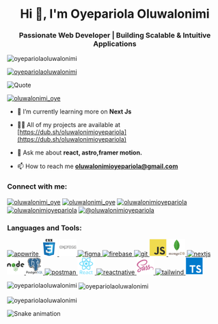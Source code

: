 <h1 align="center">Hi 👋, I'm Oyepariola Oluwalonimi</h1>
<h3 align="center">Passionate Web Developer | Building Scalable & Intuitive Applications</h3>

<p align="left"> <img src="https://komarev.com/ghpvc/?username=oyepariolaoluwalonimi&label=Profile%20views&color=0e75b6&style=flat" alt="oyepariolaoluwalonimi" /> </p>

<p align="left"> <a href="https://github.com/ryo-ma/github-profile-trophy"><img src="https://github-profile-trophy.vercel.app/?username=oyepariolaoluwalonimi" alt="oyepariolaoluwalonimi" /></a> </p>

![Quote](https://github-readme-quotes-bay.vercel.app/quote?theme=default&animation=default&layout=samuel&font=Redressed&quoteType=quote-for-the-day)

<p align="left"> <a href="https://twitter.com/oluwalonimi_oye" target="blank"><img src="https://img.shields.io/twitter/follow/oluwalonimi_oye?logo=twitter&style=for-the-badge" alt="oluwalonimi_oye" /></a> </p>

- 🌱 I’m currently learning more on **Next Js**

- 👨‍💻 All of my projects are available at [https://dub.sh/oluwalonimioyepariola](https://dub.sh/oluwalonimioyepariola)

- 💬 Ask me about **react, astro,framer motion.**

- 📫 How to reach me **oluwalonimioyepariola@gmail.com**

<h3 align="left">Connect with me:</h3>
<p align="left">
<a href="https://dev.to/oluwalonimi_oye" target="blank"><img align="center" src="https://raw.githubusercontent.com/rahuldkjain/github-profile-readme-generator/master/src/images/icons/Social/devto.svg" alt="oluwalonimi_oye" height="30" width="40" /></a>
<a href="https://twitter.com/oluwalonimi_oye" target="blank"><img align="center" src="https://raw.githubusercontent.com/rahuldkjain/github-profile-readme-generator/master/src/images/icons/Social/twitter.svg" alt="oluwalonimi_oye" height="30" width="40" /></a>
<a href="https://linkedin.com/in/oluwalonimioyepariola" target="blank"><img align="center" src="https://raw.githubusercontent.com/rahuldkjain/github-profile-readme-generator/master/src/images/icons/Social/linked-in-alt.svg" alt="oluwalonimioyepariola" height="30" width="40" /></a>
<a href="https://instagram.com/oluwalonimioyepariola" target="blank"><img align="center" src="https://raw.githubusercontent.com/rahuldkjain/github-profile-readme-generator/master/src/images/icons/Social/instagram.svg" alt="oluwalonimioyepariola" height="30" width="40" /></a>
<a href="https://medium.com/@oluwalonimioyepariola" target="blank"><img align="center" src="https://raw.githubusercontent.com/rahuldkjain/github-profile-readme-generator/master/src/images/icons/Social/medium.svg" alt="@oluwalonimioyepariola" height="30" width="40" /></a>
</p>

<h3 align="left">Languages and Tools:</h3>
<p align="left"> <a href="https://appwrite.io" target="_blank" rel="noreferrer"> <img src="https://www.vectorlogo.zone/logos/appwriteio/appwriteio-icon.svg" alt="appwrite" width="40" height="40"/> </a> <a href="https://www.w3schools.com/css/" target="_blank" rel="noreferrer"> <img src="https://raw.githubusercontent.com/devicons/devicon/master/icons/css3/css3-original-wordmark.svg" alt="css3" width="40" height="40"/> </a> <a href="https://expressjs.com" target="_blank" rel="noreferrer"> <img src="https://raw.githubusercontent.com/devicons/devicon/master/icons/express/express-original-wordmark.svg" alt="express" width="40" height="40"/> </a> <a href="https://www.figma.com/" target="_blank" rel="noreferrer"> <img src="https://www.vectorlogo.zone/logos/figma/figma-icon.svg" alt="figma" width="40" height="40"/> </a> <a href="https://firebase.google.com/" target="_blank" rel="noreferrer"> <img src="https://www.vectorlogo.zone/logos/firebase/firebase-icon.svg" alt="firebase" width="40" height="40"/> </a> <a href="https://git-scm.com/" target="_blank" rel="noreferrer"> <img src="https://www.vectorlogo.zone/logos/git-scm/git-scm-icon.svg" alt="git" width="40" height="40"/> </a> <a href="https://developer.mozilla.org/en-US/docs/Web/JavaScript" target="_blank" rel="noreferrer"> <img src="https://raw.githubusercontent.com/devicons/devicon/master/icons/javascript/javascript-original.svg" alt="javascript" width="40" height="40"/> </a> <a href="https://www.mongodb.com/" target="_blank" rel="noreferrer"> <img src="https://raw.githubusercontent.com/devicons/devicon/master/icons/mongodb/mongodb-original-wordmark.svg" alt="mongodb" width="40" height="40"/> </a> <a href="https://nextjs.org/" target="_blank" rel="noreferrer"> <img src="https://cdn.worldvectorlogo.com/logos/nextjs-2.svg" alt="nextjs" width="40" height="40"/> </a> <a href="https://nodejs.org" target="_blank" rel="noreferrer"> <img src="https://raw.githubusercontent.com/devicons/devicon/master/icons/nodejs/nodejs-original-wordmark.svg" alt="nodejs" width="40" height="40"/> </a> <a href="https://www.postgresql.org" target="_blank" rel="noreferrer"> <img src="https://raw.githubusercontent.com/devicons/devicon/master/icons/postgresql/postgresql-original-wordmark.svg" alt="postgresql" width="40" height="40"/> </a> <a href="https://postman.com" target="_blank" rel="noreferrer"> <img src="https://www.vectorlogo.zone/logos/getpostman/getpostman-icon.svg" alt="postman" width="40" height="40"/> </a> <a href="https://reactjs.org/" target="_blank" rel="noreferrer"> <img src="https://raw.githubusercontent.com/devicons/devicon/master/icons/react/react-original-wordmark.svg" alt="react" width="40" height="40"/> </a> <a href="https://reactnative.dev/" target="_blank" rel="noreferrer"> <img src="https://reactnative.dev/img/header_logo.svg" alt="reactnative" width="40" height="40"/> </a> <a href="https://sass-lang.com" target="_blank" rel="noreferrer"> <img src="https://raw.githubusercontent.com/devicons/devicon/master/icons/sass/sass-original.svg" alt="sass" width="40" height="40"/> </a> <a href="https://tailwindcss.com/" target="_blank" rel="noreferrer"> <img src="https://www.vectorlogo.zone/logos/tailwindcss/tailwindcss-icon.svg" alt="tailwind" width="40" height="40"/> </a> <a href="https://www.typescriptlang.org/" target="_blank" rel="noreferrer"> <img src="https://raw.githubusercontent.com/devicons/devicon/master/icons/typescript/typescript-original.svg" alt="typescript" width="40" height="40"/> </a> </p>

<p><img align="left" src="https://github-readme-stats.vercel.app/api/top-langs?username=oyepariolaoluwalonimi&show_icons=true&theme=dark&title_color=ffffff&text_color=bababa&locale=en&layout=compact" alt="oyepariolaoluwalonimi" /></p>

<p>&nbsp;<img align="center" src="https://github-readme-stats.vercel.app/api?username=oyepariolaoluwalonimi&show_icons=true&theme=dark&title_color=ffffff&text_color=d6d6d6&locale=en" alt="oyepariolaoluwalonimi" /></p>

<p><img align="center" src="https://github-readme-streak-stats.herokuapp.com/?user=oyepariolaoluwalonimi&theme=dark" alt="oyepariolaoluwalonimi" /></p>


<img src="https://raw.githubusercontent.com/maurodesouza/maurodesouza/output/snake.svg" alt="Snake animation" /> 
